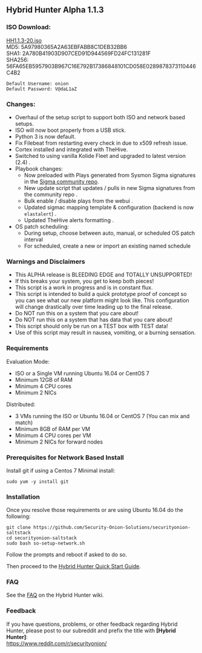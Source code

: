 ## Hybrid Hunter Alpha 1.1.3

### ISO Download:

[HH1.1.3-20.iso](https://github.com/Security-Onion-Solutions/securityonion-hh-iso/releases/download/HH1.1.3/HH-1.1.3-20.iso)  
MD5: 5A97980365A2A63EBFABB8C1DEB32BB6  
SHA1: 2A780B41903D907CED91D944569FD24FC131281F  
SHA256: 56FA65EB5957903B967C16E792B17386848101CD058E0289878373110446C4B2

```
Default Username: onion
Default Password: V@daL1aZ
```

### Changes:

- Overhaul of the setup script to support both ISO and network based setups.
- ISO will now boot properly from a USB stick.
- Python 3 is now default.
- Fix Filebeat from restarting every check in due to x509 refresh issue. 
- Cortex installed and integrated with TheHive. 
- Switched to using vanilla Kolide Fleet and upgraded to latest version (2.4) .  
- Playbook changes:
  - Now preloaded with Plays generated from Sysmon Sigma signatures in the [Sigma community repo](https://github.com/Neo23x0/sigma/tree/master/rules/windows/sysmon).  
  - New update script that updates / pulls in new Sigma signatures from the community repo .
  - Bulk enable / disable plays from the webui . 
  - Updated sigmac mapping template & configuration (backend is now `elastalert`) . 
  - Updated TheHive alerts formatting . 
- OS patch scheduling:
  - During setup, choose between auto, manual, or scheduled OS patch interval
  - For scheduled, create a new or import an existing named schedule



### Warnings and Disclaimers

- This ALPHA release is BLEEDING EDGE and TOTALLY UNSUPPORTED!  
- If this breaks your system, you get to keep both pieces!  
- This script is a work in progress and is in constant flux.  
- This script is intended to build a quick prototype proof of concept so you can see what our new platform might look like.  This configuration will change drastically over time leading up to the final release.  
- Do NOT run this on a system that you care about!  
- Do NOT run this on a system that has data that you care about!  
- This script should only be run on a TEST box with TEST data!  
- Use of this script may result in nausea, vomiting, or a burning sensation.  

### Requirements

Evaluation Mode:

- ISO or a Single VM running Ubuntu 16.04 or CentOS 7
- Minimum 12GB of RAM
- Minimum 4 CPU cores
- Minimum 2 NICs

Distributed:

- 3 VMs running the ISO or Ubuntu 16.04 or CentOS 7 (You can mix and match)
- Minimum 8GB of RAM per VM
- Minimum 4 CPU cores per VM
- Minimum 2 NICs for forward nodes

### Prerequisites for Network Based Install

Install git if using a Centos 7 Minimal install:

```sudo yum -y install git```

### Installation

Once you resolve those requirements or are using Ubuntu 16.04 do the following:

```
git clone https://github.com/Security-Onion-Solutions/securityonion-saltstack
cd securityonion-saltstack
sudo bash so-setup-network.sh
```
Follow the prompts and reboot if asked to do so.

Then proceed to the [Hybrid Hunter Quick Start Guide](https://github.com/Security-Onion-Solutions/securityonion-saltstack/wiki/Hybrid-Hunter-Quick-Start-Guide).

### FAQ
See the [FAQ](https://github.com/Security-Onion-Solutions/securityonion-saltstack/wiki/FAQ) on the Hybrid Hunter wiki.

### Feedback
If you have questions, problems, or other feedback regarding Hybrid Hunter, please post to our subreddit and prefix the title with **[Hybrid Hunter]**:<br>
https://www.reddit.com/r/securityonion/
